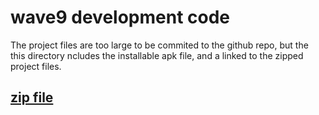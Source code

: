 # wave9 development code
The project files are too large to be commited to the github repo, but the this directory ncludes the installable apk file, and a linked to the zipped project files.
###
## [zip file](https://drive.google.com/open?id=0B1rrZqm7VUEXUDJaVHRYemE3dm8)